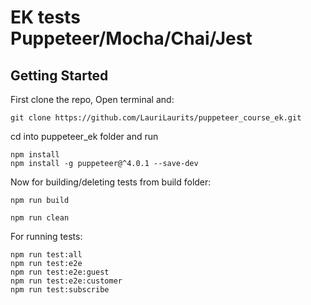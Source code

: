 # EK tests Puppeteer/Mocha/Chai/Jest
## Getting Started
First clone the repo, Open terminal and: 
```
git clone https://github.com/LauriLaurits/puppeteer_course_ek.git
```
cd into puppeteer_ek folder and run 
```
npm install
npm install -g puppeteer@^4.0.1 --save-dev
```
Now for building/deleting tests from build folder:
```
npm run build
``` 
```
npm run clean
``` 
For running tests:
```
npm run test:all
npm run test:e2e
npm run test:e2e:guest
npm run test:e2e:customer
npm run test:subscribe
```
